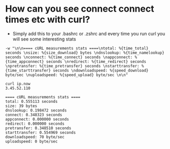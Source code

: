 # How can you see connect connect times etc with curl? 

- Simply add this to your .bashrc or .zshrc and every time you run curl you will see some interesting stats

```
-w "\n\n==== cURL measurements stats ====\ntotal: %{time_total} seconds \nsize: %{size_download} bytes \ndnslookup: %{time_namelookup} seconds \nconnect: %{time_connect} seconds \nappconnect: %{time_appconnect} seconds \nredirect: %{time_redirect} seconds \npretransfer: %{time_pretransfer} seconds \nstarttransfer: %{time_starttransfer} seconds \ndownloadspeed: %{speed_download} byte/sec \nuploadspeed: %{speed_upload} byte/sec \n\n"
```

```
curl ip.now
3.45.52.110

==== cURL measurements stats ====
total: 0.555113 seconds
size: 39 bytes
dnslookup: 0.198472 seconds
connect: 0.348323 seconds
appconnect: 0.000000 seconds
redirect: 0.000000 seconds
pretransfer: 0.348510 seconds
starttransfer: 0.554969 seconds
downloadspeed: 70 byte/sec
uploadspeed: 0 byte/sec
```